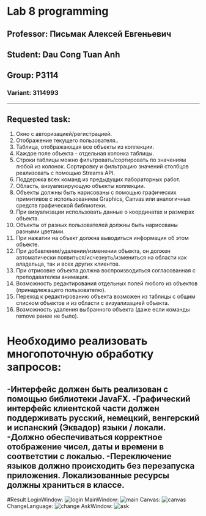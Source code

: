 # Lab 8 programming
## Professor: **Письмак Алексей Евгеньевич**
## Student: Dau Cong Tuan Anh
## Group: P3114
### Variant: 3114993
------------------------------------------------------------------------------------
## Requested task:
1. Окно с авторизацией/регистрацией.
2. Отображение текущего пользователя..
3. Таблица, отображающая все объекты из коллекции.
4. Каждое поле объекта - отдельная колонка таблицы.
5. Строки таблицы можно фильтровать/сортировать по значениям любой из колонок. Сортировку и фильтрацию значений столбцов реализовать с помощью Streams API.
6. Поддержка всех команд из предыдущих лабораторных работ.
7. Область, визуализирующую объекты коллекции.
8. Объекты должны быть нарисованы с помощью графических примитивов с использованием Graphics, Canvas или аналогичных средств графической библиотеки.
9. При визуализации использовать данные о координатах и размерах объекта.
10. Объекты от разных пользователей должны быть нарисованы разными цветами.
11. При нажатии на объект должна выводиться информация об этом объекте.
12. При добавлении/удалении/изменении объекта, он должен автоматически появиться/исчезнуть/измениться  на области как владельца, так и всех других клиентов.
13. При отрисовке объекта должна воспроизводиться согласованная с преподавателем анимация.
14. Возможность редактирования отдельных полей любого из объектов (принадлежащего пользователю).
15. Переход к редактированию объекта возможен из таблицы с общим списком объектов и из области с визуализацией объекта.
16. Возможность удаления выбранного объекта (даже если команды remove ранее не было).
# Необходимо реализовать многопоточную обработку запросов:
-Интерфейс должен быть реализован с помощью библиотеки JavaFX.
-Графический интерфейс клиентской части должен поддерживать русский, немецкий, венгерский и испанский (Эквадор) языки / локали.
-Должно обеспечиваться корректное отображение чисел, даты и времени в соответстии с локалью.
-Переключение языков должно происходить без перезапуска приложения. Локализованные ресурсы должны храниться в классе.
--------------------------------------------------------------------------------
#Result
LoginWindow:
![login](https://github.com/andrey551/lab8/img/login.jpeg)
MainWindow:
![main](https://github.com/andrey551/lab8/img/MainWIndow.jpeg)
Canvas:
![canvas](https://github.com/andrey551/lab8/img/CanvasTab.jpeg)
ChangeLanguage:
![change](https://github.com/andrey551/lab8/img/changeLang.jpeg)
AskWindow:
![ask](https://github.com/andrey551/lab8/img/askWindow.jpeg)

